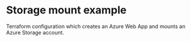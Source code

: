 # Storage mount example

Terraform configuration which creates an Azure Web App and mounts an Azure Storage account.
